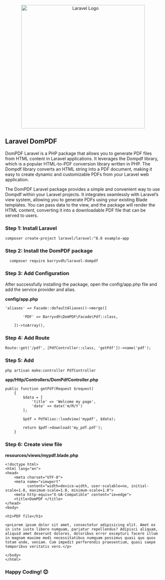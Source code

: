 <p align="center"><a href="https://laravel.com" target="_blank"><img src="https://raw.githubusercontent.com/laravel/art/master/logo-lockup/5%20SVG/2%20CMYK/1%20Full%20Color/laravel-logolockup-cmyk-red.svg" width="400" alt="Laravel Logo"></a></p>



## Laravel DomPDF

DomPDF Laravel is a PHP package that allows you to generate PDF files from HTML content in Laravel applications. It leverages the Dompdf library, which is a popular HTML-to-PDF conversion library written in PHP. The Dompdf library converts an HTML string into a PDF document, making it easy to create dynamic and customizable PDFs from your Laravel web application.

The DomPDF Laravel package provides a simple and convenient way to use Dompdf within your Laravel projects. It integrates seamlessly with Laravel’s view system, allowing you to generate PDFs using your existing Blade templates. You can pass data to the view, and the package will render the HTML content, converting it into a downloadable PDF file that can be served to users.

### Step 1: Install Laravel

```
composer create-project laravel/laravel:^8.0 example-app
```


### Step 2: Install the DomPDF package

```
  composer require barryvdh/laravel-dompdf
```

### Step 3: Add Configuration

After successfully installing the package, open the config/app.php file and add the service provider and alias.

**config/app.php**

```
'aliases' => Facade::defaultAliases()->merge([

        'PDF' => Barryvdh\DomPDF\Facade\Pdf::class,

    ])->toArray(),
```

### Step 4: Add Route

```
Route::get('/pdf', [PdfController::class, 'getPdf'])->name('pdf');
```
### Step 5: Add 

```
php artisan make:controller PdfController
```

**app/Http/Controllers/DomPdfController.php**

```
public function getPdf(Request $request)
    {
        $data = [
            'title' => 'Welcome my page',
            'date' => date('m/M/Y')
        ];

        $pdf = PdfAlias::loadview('mypdf', $data);

        return $pdf->download('my_pdf.pdf');
    }
```

### Step 6: Create view file

**resources/views/mypdf.blade.php**

```
<!doctype html>
<html lang="en">
<head>
    <meta charset="UTF-8">
    <meta name="viewport"
          content="width=device-width, user-scalable=no, initial-scale=1.0, maximum-scale=1.0, minimum-scale=1.0">
    <meta http-equiv="X-UA-Compatible" content="ie=edge">
    <title>DomPDF </title>
</head>
<body>

<h1>PDF file</h1>

<p>Lorem ipsum dolor sit amet, consectetur adipisicing elit. Amet ex in iste iusto libero numquam, pariatur repellendus? Adipisci aliquam, aliquid amet deserunt dolores, doloribus error excepturi facere illum in magnam maxime modi necessitatibus numquam possimus quasi quo quos totam unde, veniam. Cum impedit perferendis praesentium, quasi saepe temporibus veritatis vero.</p>

</body>
</html>
```

### Happy Coding! 😊